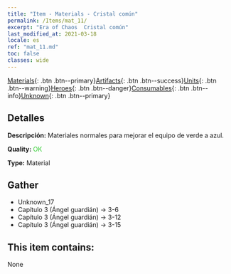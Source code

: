 ```yaml
---
title: "Item - Materials - Cristal común"
permalink: /Items/mat_11/
excerpt: "Era of Chaos  Cristal común"
last_modified_at: 2021-03-18
locale: es
ref: "mat_11.md"
toc: false
classes: wide
---
```

 [Materials](/es/Items/){: .btn .btn--primary}[Artifacts](/es/Items/Artifacts/){: .btn .btn--success}[Units](/es/Items/Units/){: .btn .btn--warning}[Heroes](/es/Items/Heroes/){: .btn .btn--danger}[Consumables](/es/Items/Consumables/){: .btn .btn--info}[Unknown](/es/Items/Unknown/){: .btn .btn--primary}

## Detalles
 **Descripción:** Materiales normales para mejorar el equipo de verde a azul.

 **Quality:** <span style="color: #32CD32">OK</span>

 **Type:** Material

## Gather

*    Unknown_17 
*    Capítulo 3 (Ángel guardián) -> 3-6 
*    Capítulo 3 (Ángel guardián) -> 3-12 
*    Capítulo 3 (Ángel guardián) -> 3-15 

## This item contains:

  None

